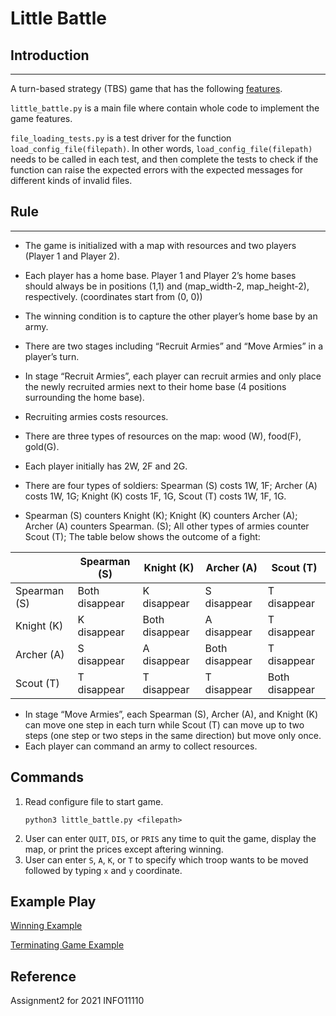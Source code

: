 # Little Battle
## Introduction
---
A turn-based strategy (TBS) game that has the following [features](#rule).

```little_battle.py``` is a main file where contain whole code to implement the game features.

```file_loading_tests.py``` is a test driver for the function ```load_config_file(filepath)```. In other words, ```load_config_file(filepath)``` needs to be called in each test, and then complete the tests to check if the function can raise the expected errors with the expected messages for different kinds of invalid files.


## Rule
---
- The game is initialized with a map with resources and two players (Player 1 and Player 2).
- Each player has a home base. Player 1 and Player 2’s home bases should always be in positions (1,1) and (map_width-2, map_height-2), respectively. (coordinates start from (0, 0))
- The winning condition is to capture the other player’s home base by an army.
- There are two stages including “Recruit Armies” and “Move Armies” in a player’s turn.
- In stage “Recruit Armies”, each player can recruit armies and only place the newly recruited armies
next to their home base (4 positions surrounding the home base).
- Recruiting armies costs resources.
- There are three types of resources on the map: wood (W), food(F), gold(G).
- Each player initially has 2W, 2F and 2G.
- There are four types of soldiers: Spearman (S) costs 1W, 1F; Archer (A) costs 1W, 1G; Knight (K)
costs 1F, 1G, Scout (T) costs 1W, 1F, 1G.

- Spearman (S) counters Knight (K); Knight (K) counters Archer (A); Archer (A) counters Spearman.
(S); All other types of armies counter Scout (T); The table below shows the outcome of a fight:

||Spearman (S) | Knight (K) | Archer (A) | Scout (T) |
|---|---|---|---|---|
|Spearman (S)|Both disappear |K disappear | S disappear |T disappear |
|Knight (K)| K disappear |Both disappear |A disappear |T disappear|
|Archer (A) |S disappear |A disappear |Both disappear |T disappear|
|Scout (T) |T disappear |T disappear |T disappear |Both disappear|

- In stage “Move Armies”, each Spearman (S), Archer (A), and Knight (K) can move one step in
each turn while Scout (T) can move up to two steps (one step or two steps in the same direction)
but move only once.
- Each player can command an army to collect resources.

## Commands

1. Read configure file to start game.
    ```
    python3 little_battle.py <filepath>
    ```
2. User can enter ```QUIT```, ```DIS```, or ```PRIS``` any time to quit the game, display the map, or print the prices except aftering winning.
3. User can enter ```S```, ```A```, ```K```, or ```T``` to specify which troop wants to be moved followed by typing ```x``` and ```y``` coordinate.

## Example Play
[Winning Example](examples/Winning.txt)

[Terminating Game Example](examples/Terminating.txt)
## Reference
Assignment2 for 2021 INFO11110
